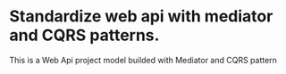 # Standardize web api with mediator and CQRS patterns.
This is a Web Api project model builded with Mediator and CQRS pattern
